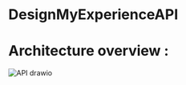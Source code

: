 # DesignMyExperienceAPI

# Architecture overview :

![API drawio](https://github.com/user-attachments/assets/0a82a76f-40d4-469f-8564-21b0298fc451)
